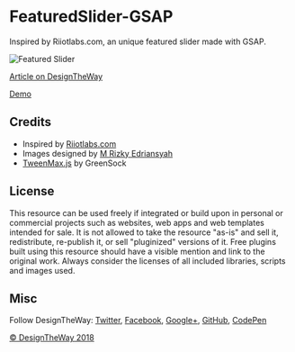 # FeaturedSlider-GSAP

 Inspired by Riiotlabs.com, an unique featured slider made with GSAP.

![Featured Slider](http://www.designtheway.com/wp-content/uploads/FeaturedSlider_GitHub.jpg)

[Article on DesignTheWay](http://www.designtheway.com/featured-slider-gsap/)

[Demo](http://www.designtheway.com/development/FeaturedSliderGsap/)


## Credits

- Inspired by [Riiotlabs.com](https://www.en.riiotlabs.com/)
- Images designed by [M Rizky Edriansyah](https://dribbble.com/shots/4020795-Finder-Teacher-Apps-Free-PSD)
- [TweenMax.js](https://greensock.com/gsap) by GreenSock

## License
This resource can be used freely if integrated or build upon in personal or commercial projects such as websites, web apps and web templates intended for sale. It is not allowed to take the resource "as-is" and sell it, redistribute, re-publish it, or sell "pluginized" versions of it. Free plugins built using this resource should have a visible mention and link to the original work. Always consider the licenses of all included libraries, scripts and images used.

## Misc

Follow DesignTheWay: [Twitter](https://twitter.com/Design_the_way), [Facebook](https://www.facebook.com/designtheway1/), [Google+](https://plus.google.com/u/0/b/100793649379288351553/), [GitHub](https://github.com/projapati66), [CodePen](https://codepen.io/anandaprojapati)


[© DesignTheWay 2018](http://www.designtheway.com)
